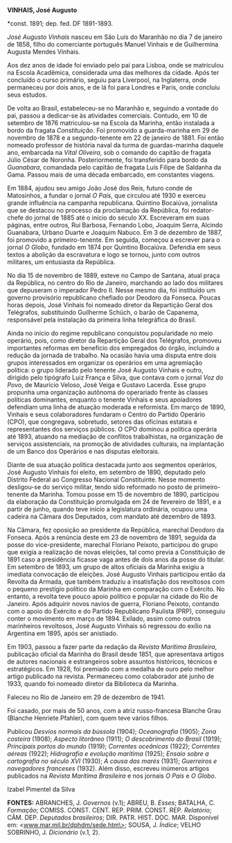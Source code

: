 **VINHAIS, José Augusto**

\*const. 1891; dep. fed. DF 1891-1893.

*José Augusto Vinhais* nasceu em São Luís do Maranhão no dia 7 de
janeiro de 1858, filho do comerciante português Manuel Vinhais e de
Guilhermina Augusta Mendes Vinhais.

Aos dez anos de idade foi enviado pelo pai para Lisboa, onde se
matriculou na Escola Acadêmica, considerada uma das melhores da cidade.
Após ter concluído o curso primário, seguiu para Liverpool, na
Inglaterra, onde permaneceu por dois anos, e de lá foi para Londres e
Paris, onde concluiu seus estudos.

De volta ao Brasil, estabeleceu-se no Maranhão e, seguindo a vontade do
pai, passou a dedicar-se às atividades comerciais. Contudo, em 10 de
setembro de 1876 matriculou-se na Escola da Marinha, então instalada a
bordo da fragata *Constituição*. Foi promovido a guarda-marinha em 29 de
novembro de 1878 e a segundo-tenente em 22 de janeiro de 1881. Foi então
nomeado professor de história naval da turma de guardas-marinha daquele
ano, embarcada na *Vital Oliveira*, sob o comando do capitão de fragata
Júlio César de Noronha. Posteriormente, foi transferido para bordo da
*Guanabara*, comandada pelo capitão de fragata Luís Filipe de Saldanha
da Gama. Passou mais de uma década embarcado, em constantes viagens.

Em 1884, ajudou seu amigo João José dos Reis, futuro conde de
Matosinhos, a fundar o jornal *O País*, que circulou até 1930 e exerceu
grande influência na campanha republicana. Quintino Bocaiúva, jornalista
que se destacou no processo da proclamação da República, foi
redator-chefe do jornal de 1885 até o início do século XX. Escreveram em
suas páginas, entre outros, Rui Barbosa, Fernando Lobo, Joaquim Serra,
Alcindo Guanabara, Urbano Duarte e Joaquim Nabuco. Em 3 de dezembro de
1887, foi promovido a primeiro-tenente. Em seguida, começou a escrever
para o jornal *O Globo*, fundado em 1874 por Quintino Bocaiúva. Defendia
em seus textos a abolição da escravatura e logo se tornou, junto com
outros militares, um entusiasta da República.

No dia 15 de novembro de 1889, esteve no Campo de Santana, atual praça
da República, no centro do Rio de Janeiro, marchando ao lado dos
militares que depuseram o imperador Pedro II. Nesse mesmo dia, foi
instituído um governo provisório republicano chefiado por Deodoro da
Fonseca. Poucas horas depois, José Vinhais foi nomeado diretor da
Repartição Geral dos Telégrafos, substituindo Guilherme Schüch, o barão
de Capanema, responsável pela instalação da primeira linha telegráfica
do Brasil.

Ainda no início do regime republicano conquistou popularidade no meio
operário, pois, como diretor da Repartição Geral dos Telégrafos,
promoveu importantes reformas em benefício dos empregados do órgão,
incluindo a redução da jornada de trabalho. Na ocasião havia uma disputa
entre dois grupos interessados em organizar os operários em uma
agremiação política: o grupo liderado pelo tenente José Augusto Vinhais
e outro, dirigido pelo tipógrafo Luiz França e Silva, que contava com o
jornal *Voz do Povo*, de Maurício Veloso, José Veiga e Gustavo Lacerda.
Esse grupo propunha uma organização autônoma do operariado frente às
classes políticas dominantes, enquanto o tenente Vinhais e seus
apoiadores defendiam uma linha de atuação moderada e reformista. Em
março de 1890, Vinhais e seus colaboradores fundaram o Centro do Partido
Operário (CPO), que congregava, sobretudo, setores das oficinas estatais
e representantes dos serviços públicos. O CPO dominou a política
operária até 1893, atuando na mediação de conflitos trabalhistas, na
organização de serviços assistenciais, na promoção de atividades
culturais, na implantação de um Banco dos Operários e nas disputas
eleitorais.

Diante de sua atuação política destacada junto aos segmentos operários,
José Augusto Vinhais foi eleito, em setembro de 1890, deputado pelo
Distrito Federal ao Congresso Nacional Constituinte. Nesse momento
desligou-se do serviço militar, tendo sido reformado no posto de
primeiro-tenente da Marinha. Tomou posse em 15 de novembro de 1890,
participou da elaboração da Constituição promulgada em 24 de fevereiro
de 1891, e a partir de junho, quando teve início a legislatura
ordinária, ocupou uma cadeira na Câmara dos Deputados, com mandato até
dezembro de 1893.

Na Câmara, fez oposição ao presidente da República, marechal Deodoro da
Fonseca. Após a renúncia deste em 23 de novembro de 1891, seguida da
posse do vice-presidente, marechal Floriano Peixoto, participou do grupo
que exigia a realização de novas eleições, tal como previa a
Constituição de 1891 caso a presidência ficasse vaga antes de dois anos
da posse do titular. Em setembro de 1893, um grupo de altos oficiais da
Marinha exigiu a imediata convocação de eleições. José Augusto Vinhais
participou então da Revolta da Armada, que também traduziu a
insatisfação dos revoltosos com o pequeno prestígio político da Marinha
em comparação com o Exército. No entanto, a revolta teve pouco apoio
político e popular na cidade do Rio de Janeiro. Após adquirir novos
navios de guerra, Floriano Peixoto, contando com o apoio do Exército e
do Partido Republicano Paulista (PRP), conseguiu conter o movimento em
março de 1894. Exilado, assim como outros marinheiros revoltosos, José
Augusto Vinhais só regressou do exílio na Argentina em 1895, após ser
anistiado.

Em 1903, passou a fazer parte da redação da *Revista Marítima
Brasileira*, publicação oficial da Marinha do Brasil desde 1851, que
apresentava artigos de autores nacionais e estrangeiros sobre assuntos
históricos, técnicos e estratégicos. Em 1928, foi premiado com a medalha
de ouro pelo melhor artigo publicado na revista. Permaneceu como
colaborador até junho de 1933, quando foi nomeado diretor da Biblioteca
da Marinha.

Faleceu no Rio de Janeiro em 29 de dezembro de 1941.

Foi casado, por mais de 50 anos, com a atriz russo-francesa Blanche Grau
(Blanche Henriete Pfahler), com quem teve vários filhos.

Publicou *Desvios normais da bússola* (1904); *Oceanografia* (1905);
*Zona costeira* (1908); *Aspecto litorâneo* (1911); *O descobrimento do
Brasil* (1919); *Principais portos do mundo* (1919); *Correntes
oceânicas* (1922); *Correntes aéreas* (1922); *Hidrografia e evolução
marítima* (1925); *Ensaio sobre a cartografia no século XVI* (1930); *A
causa das marés* (1931); *Guerreiros e navegadores franceses* (1932).
Além disso, escreveu inúmeros artigos publicados na *Revista Marítima
Brasileira* e nos jornais *O País* e *O Globo*.

Izabel Pimentel da Silva

**FONTES:** ABRANCHES, J. *Governos* (v.1); ABREU, B. *Esses*; BATALHA,
C. *Formação*; COMISS. CONST. CENT. REP. PRIM. CONST. REP. *Relatório*;
CÂM. DEP. *Deputados brasileiros*; DIR. PATR. HIST. DOC. MAR. Disponível
em: \<www.mar.mil.br/dphdm/sede.htm\>; SOUSA, J. *Índice*; VELHO
SOBRINHO, J. *Dicionário* (v.1, 2).

